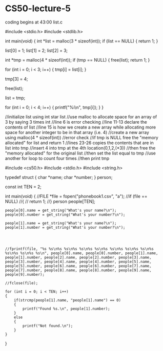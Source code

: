 # CS50-lecture-5

coding begins at 43:00
list.c

#include <stdio.h>
#include <stdlib.h>

int main(void)
{
   int *list = malloc(3 * sizeof(int));
   if (list == NULL)
   {
       return 1;
   }
   
   list[0] = 1;
   list[1] = 2;
   list[2] = 3;
   
   int *tmp = malloc(4 * sizeof(int));
   if (tmp == NULL)
   {
      free(list);
      return 1;
   }
   
   for (int i = 0; i < 3; i++)
   {
      tmp[i] = list[i];
   }
   
   tmp[3] = 4;
   
   free(list);
   
   list = tmp;
   
   for (int i = 0; i < 4; i++)
   {
      printf("%i\n", tmp[i]);
   }
}

//initialize list using int star list
//use malloc to allocate space for an array of 3 by saying 3 times int
//line 6 is error checking
//line 11-13 declare the contents of list
//line 15 is how we create a new array while allocating more space for another integer to be in that array (i.e. 4)
//create a new array using malloc(4 * sizeof(int))
//error check
//if tmp is NULL free the "memory allocated" for list and return 1
//lines 23-26 copies the contents that are in list into tmp 
//insert 4 into tmp at the 4th location(0,1,2,(*3))
//then free the "memory allocated" for the original list 
//then set the list equal to tmp
//use another for loop to count four times
//then print tmp


#include <cs50.h>
#include <stdio.h>
#include <string.h>

typedef struct
{
    char *name;
    char *number;
}
person;

const int TEN = 2;

int main(void)
{
    //FILE *file = fopen("phonebook1.csv", "a");
    //if (file == NULL)
    //{
     //   return 1;
    //}
    person people[TEN];
    
    people[0].name = get_string("What's your name?\n");
    people[0].number = get_string("What's your number?\n");
    
    people[1].name = get_string("What's your name?\n");
    people[1].number = get_string("What's your number?\n");
    
    
    
        
    //fprintf(file, "%s %s\n%s %s\n%s %s\n%s %s\n%s %s\n%s %s\n%s %s\n%s %s\n%s %s\n%s %s\n", people[0].name, people[0].number, people[1].name, people[1].number, people[2].name, people[2].number, people[3].name, people[3].number, people[4].name, people[4].number, people[5].name, people[5].number, people[6].name, people[6].number, people[7].name, people[7].number, people[8].name, people[8].number, people[9].name, people[9].number);
    
    //fclose(file);
    
    for (int i = 0; i < TEN; i++)
    {
        if(strcmp(people[1].name, "people[1].name") == 0)
        {
            printf("Found %s.\n", people[1].number);
        }
        else
        {
            printf("Not found.\n");
        }
    }
}
